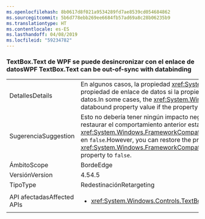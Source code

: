```yaml
---
ms.openlocfilehash: 8b0617d8f021a9534289fd7ae8539cd054684862
ms.sourcegitcommit: 5b6d778ebb269ee6684fb57ad69a8c28b06235b9
ms.translationtype: HT
ms.contentlocale: es-ES
ms.lasthandoff: 04/08/2019
ms.locfileid: "59234782"
---
```

### <a name="wpf-textboxtext-can-be-out-of-sync-with-databinding"></a><span data-ttu-id="b9618-101">TextBox.Text de WPF se puede desincronizar con el enlace de datos</span><span class="sxs-lookup"><span data-stu-id="b9618-101">WPF TextBox.Text can be out-of-sync with databinding</span></span>

|   |   |
|---|---|
|<span data-ttu-id="b9618-102">Detalles</span><span class="sxs-lookup"><span data-stu-id="b9618-102">Details</span></span>|<span data-ttu-id="b9618-103">En algunos casos, la propiedad <xref:System.Windows.Controls.TextBox.Text> refleja un valor anterior al valor de propiedad de enlace de datos si la propiedad se modifica durante una operación de escritura de enlace de datos.</span><span class="sxs-lookup"><span data-stu-id="b9618-103">In some cases, the <xref:System.Windows.Controls.TextBox.Text> property reflects a previous value of the databound property value if the property is modified during a databinding write operation.</span></span>|
|<span data-ttu-id="b9618-104">Sugerencia</span><span class="sxs-lookup"><span data-stu-id="b9618-104">Suggestion</span></span>|<span data-ttu-id="b9618-105">Esto no debería tener ningún impacto negativo.</span><span class="sxs-lookup"><span data-stu-id="b9618-105">This should have no negative impact.</span></span> <span data-ttu-id="b9618-106">Sin embargo, puede restaurar el comportamiento anterior estableciendo la propiedad <xref:System.Windows.FrameworkCompatibilityPreferences.KeepTextBoxDisplaySynchronizedWithTextProperty> en <code>false</code>.</span><span class="sxs-lookup"><span data-stu-id="b9618-106">However, you can restore the previous behavior by setting the <xref:System.Windows.FrameworkCompatibilityPreferences.KeepTextBoxDisplaySynchronizedWithTextProperty> property to <code>false</code>.</span></span>|
|<span data-ttu-id="b9618-107">Ámbito</span><span class="sxs-lookup"><span data-stu-id="b9618-107">Scope</span></span>|<span data-ttu-id="b9618-108">Borde</span><span class="sxs-lookup"><span data-stu-id="b9618-108">Edge</span></span>|
|<span data-ttu-id="b9618-109">Versión</span><span class="sxs-lookup"><span data-stu-id="b9618-109">Version</span></span>|<span data-ttu-id="b9618-110">4.5</span><span class="sxs-lookup"><span data-stu-id="b9618-110">4.5</span></span>|
|<span data-ttu-id="b9618-111">Tipo</span><span class="sxs-lookup"><span data-stu-id="b9618-111">Type</span></span>|<span data-ttu-id="b9618-112">Redestinación</span><span class="sxs-lookup"><span data-stu-id="b9618-112">Retargeting</span></span>|
|<span data-ttu-id="b9618-113">API afectadas</span><span class="sxs-lookup"><span data-stu-id="b9618-113">Affected APIs</span></span>|<ul><li><xref:System.Windows.Controls.TextBox.Text?displayProperty=nameWithType></li></ul>|

